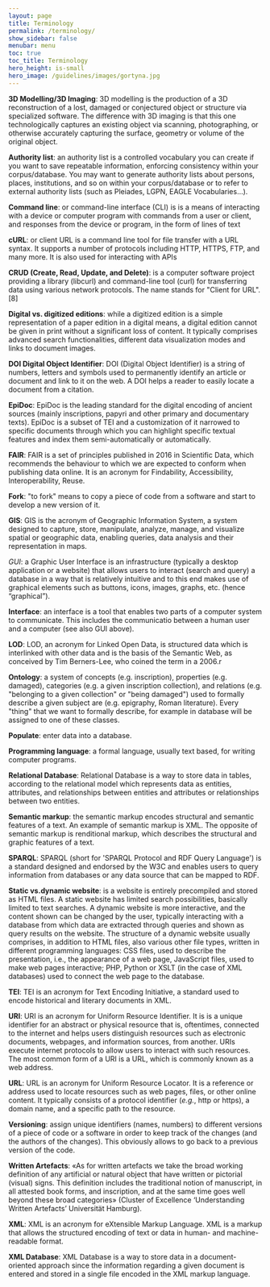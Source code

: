 ```yaml
---
layout: page
title: Terminology
permalink: /terminology/
show_sidebar: false
menubar: menu
toc: true
toc_title: Terminology
hero_height: is-small
hero_image: /guidelines/images/gortyna.jpg
---
```


**3D Modelling/3D Imaging**: 3D modelling is the production of a 3D reconstruction of a lost, damaged or conjectured object or structure via specialized software. The difference with 3D imaging
 is that this one technologically captures an existing object via scanning, photographing, or otherwise accurately capturing the surface, geometry or volume of the original object.

**Authority list**: an authority list is a controlled vocabulary you can create if you want to save repeatable information, enforcing consistency within your corpus/database.
 You may want to generate authority lists about persons, places, institutions, and so on within your corpus/database or to refer to external authority lists
  (such as Pleiades, LGPN, EAGLE Vocabularies…).

**Command line**: or command-line interface (CLI) is is a means of interacting with a device or computer program with commands from a user or client, and responses 
from the device or program, in the form of lines of text

**cURL**: or client URL is a command line tool for file transfer with a URL syntax. It supports a number of protocols including HTTP, HTTPS, FTP, and many more. It is also used for interacting with APIs

**CRUD (Create, Read, Update, and Delete)**: is a computer software project providing a library (libcurl) and command-line tool (curl) for transferring data using various network protocols. The name stands for "Client for URL".[8]

**Digital vs. digitized editions**: while a digitized edition is a simple representation of a paper edition in a digital means, a digital edition cannot be given in print without a significant loss of content. It typically comprises advanced search functionalities, 
different data visualization modes and links to document images.

**DOI Digital Object Identifier**: DOI (Digital Object Identifier) is a string of numbers, letters and symbols used to permanently identify an article or document and link to it on the web. A DOI helps a reader to easily locate a document from a citation.

**EpiDoc**: EpiDoc is the leading standard for the digital encoding of ancient sources (mainly inscriptions, papyri and other primary and documentary texts). EpiDoc is a subset of TEI and a
 customization of it narrowed to specific documents through which you can highlight specific textual features and index them semi-automatically or automatically.

**FAIR**: FAIR is a set of principles published in 2016 in Scientific Data, which recommends the behaviour to which we are expected to conform when publishing data online. It is an acronym for 
Findability, Accessibility, Interoperability, Reuse.

**Fork**:  "to fork" means to copy a piece of code from a software and start to develop a new version of it.

**GIS**: GIS is the acronym of Geographic Information System, a system designed to capture, store, manipulate, analyze, manage, and visualize spatial or geographic data, enabling queries,
 data analysis and their representation in maps.

*GUI*:  a Graphic User Interface is an infrastructure (typically a desktop application or a website) that allows users to interact (search and query) a database in a way that 
is relatively intuitive and to this end makes use of graphical elements such as buttons, icons, images, graphs, etc. (hence “graphical”).

**Interface**:  an interface is a tool that enables two parts of  a computer system to communicate. This includes the communicatio between a human user and  a computer (see also GUI above).

**LOD**: LOD, an acronym for Linked Open Data, is structured data which is interlinked with other data and is the basis of the Semantic Web, as conceived by Tim Berners-Lee, who coined the term in a 2006.r

**Ontology**:  a system of concepts (e.g. inscription), properties (e.g. damaged), categories (e.g.  a given inscription collection), and relations (e.g. "belonging to a given collection" or "being damaged") 
used to formally describe a given subject are (e.g. epigraphy, Roman literature). Every "thing" that we want to formally describe, for example in  database will be assigned to one of these classes.


**Populate**: enter data into a database.

**Programming language**: a formal language, usually text based, for writing computer programs.

**Relational Database**: Relational Database is a way to store data in tables, according to the relational model which represents data as entities, attributes, and relationships between entities and attributes or relationships between two entities.

**Semantic markup**: the semantic markup encodes structural and semantic features of a text. An example of semantic markup is XML. The opposite of semantic markup is renditional markup, which describes the structural and graphic features of a text.

**SPARQL**: SPARQL (short for 'SPARQL Protocol and RDF Query Language') is a standard designed and endorsed by the W3C and enables users to query information from databases or any data source that can be mapped to RDF.

**Static vs.dynamic website**: is a website is entirely precompiled and stored as HTML files. A static website has limited search possibilities, basically limited to text searches. A dynamic website is more interactive,
and the content shown can be changed by the user, typically interacting with a database from which data are extracted through queries and shown as query results on the website. The structure of a dynamic website
usually comprises, in addition to HTML files, also various other file types, written in different programming languages: CSS files, used to describe the presentation, i.e.,  the appearance of a web page,
JavaScript files, used to make web pages interactive; PHP, Python or XSLT (in the case of XML databases) used to connect the web page to the database.

**TEI**: TEI is an acronym for Text Encoding Initiative, a standard used to encode historical and literary documents in XML.

**URI**: URI is an acronym for Uniform Resource Identifier. It is is a unique identifier for an abstract or physical resource that is, oftentimes, connected to the internet and helps users distinguish resources such as electronic documents, webpages, and information sources, from another. URIs execute internet protocols to allow users to interact with such resources. The most common form of a URI is a URL, which is commonly known as a web address.

**URL**: URL is an acronym for Uniform Resource Locator. It is a reference or address used to locate resources such as web pages, files, or other online content. It typically consists of a protocol identifier (_e.g._, http or https), a domain name, and a specific path to the resource.

**Versioning**: assign unique identifiers (names, numbers) to different versions of a piece of code or a software in order to keep track of the changes (and the authors of the changes). 
This obviously allows to go back to a previous version of the code.

**Written Artefacts**: «As for written artefacts we take the broad working definition of any artificial or natural object that have written or pictorial (visual) signs. This definition includes the traditional notion of manuscript, in all attested book forms, and inscription, and at the same time goes well beyond these broad categories» (Cluster of Excellence ‘Understanding Written Artefacts’ Universität Hamburg). 

**XML**: XML is an acronym for eXtensible Markup Language. XML is a markup that allows the structured encoding of text or data in human- and machine-readable format.

**XML Database**: XML Database is a way to store data in a document-oriented approach since the information regarding a given document is entered and stored in a single file encoded in the XML markup language.



